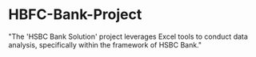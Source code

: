 # HBFC-Bank-Project
"The 'HSBC Bank Solution' project leverages Excel tools to conduct data analysis, specifically within the framework of HSBC Bank."
